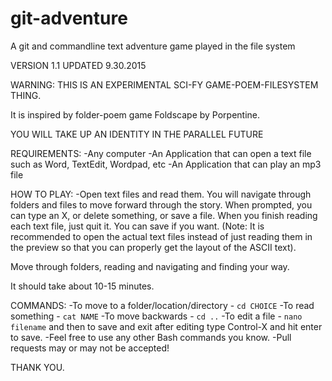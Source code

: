# git-adventure
A git and commandline text adventure game played in the file system

VERSION 1.1
UPDATED 9.30.2015

WARNING: THIS IS AN EXPERIMENTAL SCI-FY GAME-POEM-FILESYSTEM THING. 

It is inspired by folder-poem game Foldscape by Porpentine.

YOU WILL TAKE UP AN IDENTITY IN THE PARALLEL FUTURE

REQUIREMENTS:
-Any computer
-An Application that can open a text file such as Word, TextEdit, Wordpad, etc
-An Application that can play an mp3 file

HOW TO PLAY:
-Open text files and read them. You will navigate through folders and files to move forward through the story.
When prompted, you can type an X, or delete something, or save a file. When you finish reading each text file, just quit it. You can save if you want. (Note: It is recommended to open the actual text files instead of just reading them in the preview so that you can properly get the layout of the ASCII text).

Move through folders, reading and navigating and finding your way.

It should take about 10-15 minutes.

COMMANDS:
-To move to a folder/location/directory - ```cd CHOICE```
-To read something - ```cat NAME```
-To move backwards - ```cd ..```
-To edit a file - ```nano filename``` and then to save and exit after editing type Control-X and hit enter to save.
-Feel free to use any other Bash commands you know.
-Pull requests may or may not be accepted!

THANK YOU.
